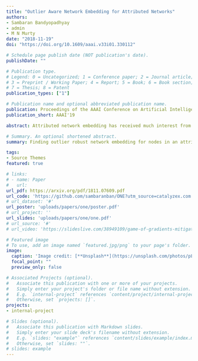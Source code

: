 ```yaml
---
title: "Outlier Aware Network Embedding for Attributed Networks"
authors:
- Sambaran Bandyopadhyay
- admin
- M N Murty
date: "2018-11-19"
doi: "https://doi.org/10.1609/aaai.v33i01.330112"

# Schedule page publish date (NOT publication's date).
publishDate: ""

# Publication type.
# Legend: 0 = Uncategorized; 1 = Conference paper; 2 = Journal article;
# 3 = Preprint / Working Paper; 4 = Report; 5 = Book; 6 = Book section;
# 7 = Thesis; 8 = Patent
publication_types: ["1"]

# Publication name and optional abbreviated publication name.
publication: Proceedings of the AAAI Conference on Artificial Intelligence
publication_short: AAAI'19

abstract: Attributed network embedding has received much interest from the research community as most of the networks come with some content in each node, which is also known as node attributes. Existing attributed network approaches work well when the network is consistent in structure and attributes, and nodes behave as expected. But real world networks often have anomalous nodes. Typically these outliers, being relatively unexplainable, affect the embeddings of other nodes in the network. Thus all the downstream network mining tasks fail miserably in the presence of such outliers. Hence an integrated approach to detect anomalies and reduce their overall effect on the network embedding is required. Towards this end, we propose an unsupervised outlier aware network embedding algorithm (ONE) for attributed networks, which minimizes the effect of the outlier nodes, and hence generates robust network embeddings. We align and jointly optimize the loss functions coming from structure and attributes of the network. To the best of our knowledge, this is the first generic network embedding approach which incorporates the effect of outliers for an attributed network without any supervision. We experimented on publicly available real networks and manually planted different types of outliers to check the performance of the proposed algorithm. Results demonstrate the superiority of our approach to detect the network outliers compared to the state-of-the-art approaches. We also consider different downstream machine learning applications on networks to show the efficiency of ONE as a generic network embedding technique.

# Summary. An optional shortened abstract.
summary: Finding outlier robust network embedding for nodes in an attributed network. We define outlierness for each node and learn them using closed form update rules. 

tags:
- Source Themes
featured: true

# links:
# - name: Paper
#   url: 
url_pdf: https://arxiv.org/pdf/1811.07609.pdf
url_code: 'https://github.com/sambaranban/ONE?utm_source=catalyzex.com'
# url_dataset: '#'
url_poster: 'uploads/papers/one/poster.pdf'
# url_project: ''
url_slides: 'uploads/papers/one/one.pdf'
# url_source: '#'
# url_video: 'https://slideslive.com/38949109/game-of-gradients-mitigating-irrelevant-clients-in-federated-learning'

# Featured image
# To use, add an image named `featured.jpg/png` to your page's folder. 
image:
  caption: 'Image credit: [**Unsplash**](https://unsplash.com/photos/pLCdAaMFLTE)'
  focal_point: ""
  preview_only: false

# Associated Projects (optional).
#   Associate this publication with one or more of your projects.
#   Simply enter your project's folder or file name without extension.
#   E.g. `internal-project` references `content/project/internal-project/index.md`.
#   Otherwise, set `projects: []`.
projects:
- internal-project

# Slides (optional).
#   Associate this publication with Markdown slides.
#   Simply enter your slide deck's filename without extension.
#   E.g. `slides: "example"` references `content/slides/example/index.md`.
#   Otherwise, set `slides: ""`.
# slides: example
---
```

<!-- 
{{% callout note %}}
Click the *Cite* button above to demo the feature to enable visitors to import publication metadata into their reference management software.
{{% /callout %}}

{{% callout note %}}
Create your slides in Markdown - click the *Slides* button to check out the example.
{{% /callout %}}

Supplementary notes can be added here, including [code, math, and images](https://wowchemy.com/docs/writing-markdown-latex/). -->
